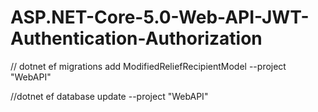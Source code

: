 # ASP.NET-Core-5.0-Web-API-JWT-Authentication-Authorization



 // dotnet ef migrations add ModifiedReliefRecipientModel --project "WebAPI"

  //dotnet ef database update --project "WebAPI"
